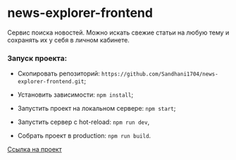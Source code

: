 # news-explorer-frontend

Сервис поиска новостей. Можно искать свежие статьи на любую тему и сохранять их у себя в личном кабинете.
  
### Запуск проекта:

* Cкопировать репозиторий: `https://github.com/Sandhani1704/news-explorer-frontend.git`;

* Установить зависимости: `npm install`;

* Запустить проект на локальном сервере: `npm start`;

* Запустить сервер с hot-reload: `npm run dev`,

* Собрать проект в production: `npm run build`.

[Ссылка на проект](https://sandhani1704.github.io/news-explorer-frontend/)

<!-- API: https://angalkina.students.nomoredomains.icu

### Публичный IP-адрес: 84.201.139.63 -->
